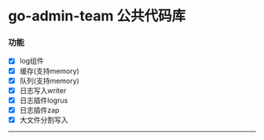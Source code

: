 # go-admin-team 公共代码库

### 功能
 - [x] log组件
 - [x] 缓存(支持memory)
 - [x] 队列(支持memory)
 - [x] 日志写入writer
 - [x] 日志插件logrus
 - [x] 日志插件zap
 - [x] 大文件分割写入
---

